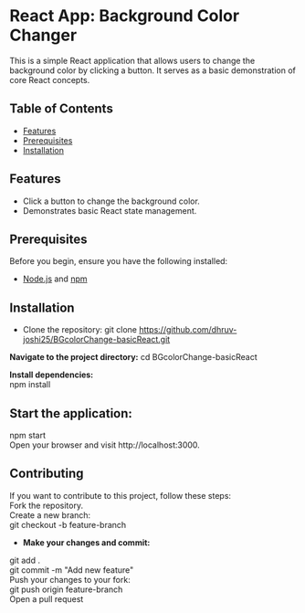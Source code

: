 # React App: Background Color Changer

This is a simple React application that allows users to change the background color by clicking a button. It serves as a basic demonstration of core React concepts.

## Table of Contents

- [Features](#features)
- [Prerequisites](#prerequisites)
- [Installation](#installation)

## Features

- Click a button to change the background color.
- Demonstrates basic React state management.

## Prerequisites

Before you begin, ensure you have the following installed:

- [Node.js](https://nodejs.org/) and [npm](https://www.npmjs.com/)

## Installation

- Clone the repository: 
   git clone https://github.com/dhruv-joshi25/BGcolorChange-basicReact.git

**Navigate to the project directory:**
cd BGcolorChange-basicReact

**Install dependencies:** 
<br>npm install 

## Start the application:
npm start
<br>Open your browser and visit http://localhost:3000.

## Contributing
If you want to contribute to this project, follow these steps:
<br>Fork the repository.
<br>Create a new branch:
<br>git checkout -b feature-branch

- **Make your changes and commit:**

git add . 
<br>git commit -m "Add new feature"
<br>Push your changes to your fork:
<br>git push origin feature-branch
<br>Open a pull request
